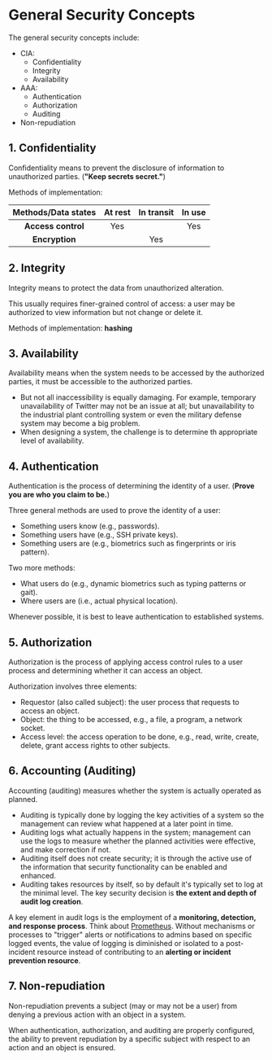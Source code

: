 # General Security Concepts

The general security concepts include:
- CIA:
  - Confidentiality
  - Integrity
  - Availability
- AAA:
  - Authentication
  - Authorization
  - Auditing
- Non-repudiation

## 1. Confidentiality

Confidentiality means to prevent the disclosure of information to unauthorized parties. (**"Keep secrets secret."**)

Methods of implementation:

| Methods/Data states | At rest | In transit | In use |
|:-------------------:|:-------:|:----------:|:------:|
| **Access control**  | Yes     |            | Yes    |
| **Encryption**      |         | Yes        |        |

## 2. Integrity

Integrity means to protect the data from unauthorized alteration.

This usually requires finer-grained control of access: a user may be authorized to view information but not change or delete it.

Methods of implementation: **hashing**

## 3. Availability

Availability means when the system needs to be accessed by the authorized parties, it must be accessible to the authorized parties.
- But not all inaccessibility is equally damaging. For example, temporary unavailability of Twitter may not be an issue at all; but unavailability to the industrial plant controlling system or even the military defense system may become a big problem.
- When designing a system, the challenge is to determine th appropriate level of availability.

## 4. Authentication

Authentication is the process of determining the identity of a user. (**Prove you are who you claim to be.**)

Three general methods are used to prove the identity of a user:
- Something users know (e.g., passwords).
- Something users have (e.g., SSH private keys).
- Something users are (e.g., biometrics such as fingerprints or iris pattern).

Two more methods:
- What users do (e.g., dynamic biometrics such as typing patterns or gait).
- Where users are (i.e., actual physical location).

Whenever possible, it is best to leave authentication to established systems.

## 5. Authorization

Authorization is the process of applying access control rules to a user process and determining whether it can access an object.

Authorization involves three elements:
- Requestor (also called subject): the user process that requests to access an object.
- Object: the thing to be accessed, e.g., a file, a program, a network socket.
- Access level: the access operation to be done, e.g., read, write, create, delete, grant access rights to other subjects.

## 6. Accounting (Auditing)

Accounting (auditing) measures whether the system is actually operated as planned.
- Auditing is typically done by logging the key activities of a system so the management can review what happened at a later point in time.
- Auditing logs what actually happens in the system; management can use the logs to measure whether the planned activities were effective, and make correction if not.
- Auditing itself does not create security; it is through the active use of the information that security functionality can be enabled and enhanced.
- Auditing takes resources by itself, so by default it's typically set to log at the minimal level. The key security decision is **the extent and depth of audit log creation**.

A key element in audit logs is the employment of a **monitoring, detection, and response process**. Think about [Prometheus](https://prometheus.io/). Without mechanisms or processes to "trigger" alerts or notifications to admins based on specific logged events, the value of logging is diminished or isolated to a post-incident resource instead of contributing to an **alerting or incident prevention resource**.

## 7. Non-repudiation

Non-repudiation prevents a subject (may or may not be a user) from denying a previous action with an object in a system.

When authentication, authorization, and auditing are properly configured, the ability to prevent repudiation by a specific subject with respect to an action and an object is ensured.
